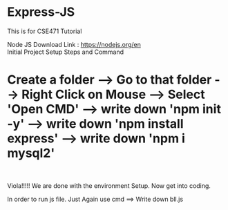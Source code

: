# Express-JS
 This is for CSE471 Tutorial


Node JS Download Link : https://nodejs.org/en </br>
Initial Project Setup Steps and Command </br>

<h1> <strong>
Create a folder --> Go to that folder --> Right Click on Mouse --> Select 'Open CMD'  -->  write down 'npm init -y' --> write down 'npm install express' --> write down 'npm i mysql2' </strong></h1>  </br>

Viola!!!!! We are done with the environment Setup. Now get into coding. </br>

In order to run js file. Just Again use cmd ==> Write down bll.js

